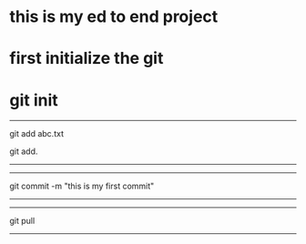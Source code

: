 # this is my ed to end project

# first initialize the git

# git init

***
git add abc.txt

git add.
***

***
git commit -m "this is my first commit"
***

***
git pull
*** 